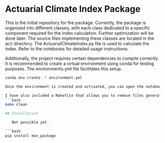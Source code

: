 # Actuarial Climate Index Package

   This is the initial repository for the package. Currently, the package is organized into different classes, with each class dedicated to a specific component required for the index calculation. Further optimization will be done later. The source files implementing these classes are located in the aci/ directory. The ActuarialClimateIndex.py file is used to calculate the index. Refer to the notebooks for detailed usage instructions.

Additionally, the project requires certain dependencies to compile correctly. It is recommended to create a virtual environment using conda for testing purposes. The environments.yml file facilitates this setup. 
```bash
conda env create -f environment.yml

Once the environment is created and activated, you can open the notebook files to test the code.

I have also included a Makefile that allows you to remove files generated by the code by running 
```bash
make clean

## Installation

   Not possible yet.

```bash
pip install mon_package

